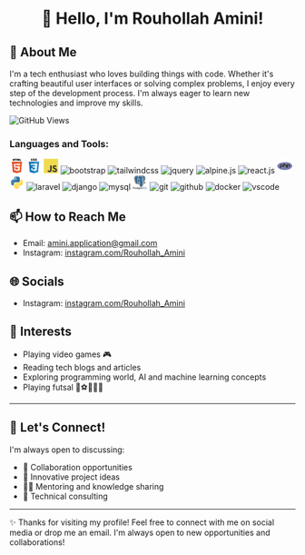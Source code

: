 <h1 align="center"> 👋 Hello, I'm Rouhollah Amini! </h1>

## 🌟 About Me
I'm a tech enthusiast who loves building things with code. Whether it's crafting beautiful user interfaces or solving complex problems, I enjoy every step of the development process. I'm always eager to learn new technologies and improve my skills.

![GitHub Views](https://komarev.com/ghpvc/?username=RouhollahAmini&color=FAC151)

<h3 align="left">Languages and Tools:</h3>
<p align="left">
    <img src="https://raw.githubusercontent.com/devicons/devicon/master/icons/html5/html5-original-wordmark.svg" alt="html5" width="26" height="26"/>
    <img src="https://raw.githubusercontent.com/devicons/devicon/master/icons/css3/css3-original-wordmark.svg" alt="css3" width="26" height="26"/>
    <img src="https://raw.githubusercontent.com/devicons/devicon/master/icons/javascript/javascript-original.svg" alt="javascript" width="26" height="26"/>
    <img src="https://cdn.jsdelivr.net/gh/devicons/devicon@latest/icons/bootstrap/bootstrap-original-wordmark.svg" alt="bootstrap" width="26" height="26"/>
    <img src="https://www.vectorlogo.zone/logos/tailwindcss/tailwindcss-icon.svg" alt="tailwindcss" width="26" height="26"/>
    <img src="https://www.vectorlogo.zone/logos/jquery/jquery-icon.svg" alt="jquery" width="26" height="26"/>
    <img src="https://cdn.jsdelivr.net/gh/devicons/devicon@latest/icons/alpinejs/alpinejs-original.svg" alt="alpine.js" width="26" height="26"/>
    <img src="https://www.vectorlogo.zone/logos/reactjs/reactjs-icon.svg" alt="react.js" width="26" height="26"/>
    <img src="https://raw.githubusercontent.com/devicons/devicon/master/icons/php/php-original.svg" alt="php" width="26" height="26"/>
    <img src="https://raw.githubusercontent.com/devicons/devicon/master/icons/python/python-original.svg" alt="python" width="26" height="26"/>
    <img src="https://www.vectorlogo.zone/logos/laravel/laravel-icon.svg" alt="laravel" width="26" height="26"/>
    <img src="https://www.vectorlogo.zone/logos/djangoproject/djangoproject-ar21~bgwhite.svg" alt="django" width="26" height="26"/>
    <img src="https://www.vectorlogo.zone/logos/mysql/mysql-icon.svg" alt="mysql" width="26" height="26"/>
    <img src="https://raw.githubusercontent.com/devicons/devicon/master/icons/postgresql/postgresql-original-wordmark.svg" alt="postgresql" width="26" height="26"/>
    <img src="https://www.vectorlogo.zone/logos/git-scm/git-scm-icon.svg" alt="git" width="26" height="26"/>
    <img src="https://www.vectorlogo.zone/logos/github/github-icon.svg" alt="github" width="26" height="26"/>
    <img src="https://cdn.jsdelivr.net/gh/devicons/devicon@latest/icons/docker/docker-original-wordmark.svg" alt="docker" width="26" height="26"/>
    <img src="https://cdn.jsdelivr.net/gh/devicons/devicon@latest/icons/vscode/vscode-original.svg" alt="vscode" width="26" height="26"/>
</p>
<!--
## 📑 Resume
Download my resume here: [Resume.pdf](https://raw.githubusercontent.com/RouhollahAmini/Resume/refs/heads/main/resume.pdf)
-->

## 📫 How to Reach Me
- Email: [amini.application@gmail.com](mailto:amini.application@gmail.com)
- Instagram: [instagram.com/Rouhollah_Amini](https://www.instagram.com/Rouhollah_Amini)

## 🌐 Socials
<!-- - LinkedIn: [linkedin.com/in/yourusername](https://www.linkedin.com/in/yourusername)  
-->
- Instagram: [instagram.com/Rouhollah_Amini](https://www.instagram.com/Rouhollah_Amini)  
<!--
## 🎯 Future Goals
I’m currently focused on mastering Python, Django, and Docker to build scalable web applications. In the near future, I plan to explore cross-platform app development using Flutter and Go. My ultimate goal is to grow as a developer by contributing to innovative projects and continuously learning new technologies.
-->
<!--
## 📚 Certifications & Courses
- **Python Programming:** Completed an advanced Python course on Udemy.
- **Docker Fundamentals:** Certified by Docker official training.

## 🏆 Projects
Here are some of my recent projects:
- **Personal Portfolio Website:** [GitHub Link](https://github.com/RouhollahAmini/Portfolio) - A responsive portfolio website built with HTML, CSS, and JavaScript.
- **Django Blog App:** [GitHub Link](https://github.com/RouhollahAmini/Django-Blog) - A simple blog application using Django and PostgreSQL.
-->

## 🌱 Interests
- Playing video games 🎮
- Reading tech blogs and articles
- Exploring programming world, AI and machine learning concepts
- Playing futsal 🥅⚽🏃🏻‍♂️ 

---
## 🤝 Let's Connect!

I'm always open to discussing:
- 💼 Collaboration opportunities
- 🚀 Innovative project ideas
- 👨‍🏫 Mentoring and knowledge sharing
- 🎯 Technical consulting
---
✨ Thanks for visiting my profile! Feel free to connect with me on social media or drop me an email. I'm always open to new opportunities and collaborations!
